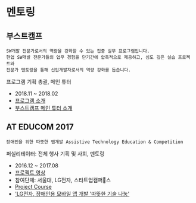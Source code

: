 # 멘토링

## 부스트캠프
```
SW개발 전문가로서의 역량을 강화할 수 있는 집중 실무 프로그램입니다.
현업 SW개발 전문가들의 업무 경험을 단기간에 압축적으로 제공하고, 심도 깊은 실습 프로젝트와
전문가 멘토링을 통해 신입개발자로서의 역량 강화를 돕습니다.
```
프로그램 기획 총괄, 메인 튜터
- 2018.11 ~ 2018.02
- [프로그램 소개](http://boostcamp.connect.or.kr/)
- [부스트캠프 메인 튜터 소개](https://m.post.naver.com/viewer/postView.nhn?volumeNo=17296366&memberNo=34635212)

## AT EDUCOM 2017
```
장애인을 위한 따뜻한 앱개발 Assistive Technology Education & Competition
```
퍼실리테이터: 전체 행사 기획 및 사회, 멘토링
- 2016.12 ~ 2017.08
- [프로젝트 영상](https://www.youtube.com/watch?v=PUnJHa1_9Zo)
- 참여단체: 서울대, LG전자, 스타트업캠퍼스
- [Project Course](https://gstartupcampus.or.kr/kwa-419658-1)
- ['LG전자, 장애인용 모바일 앱 개발 '따뜻한 기술 나눔'](http://www.fnnews.com/news/201704171951025142)
